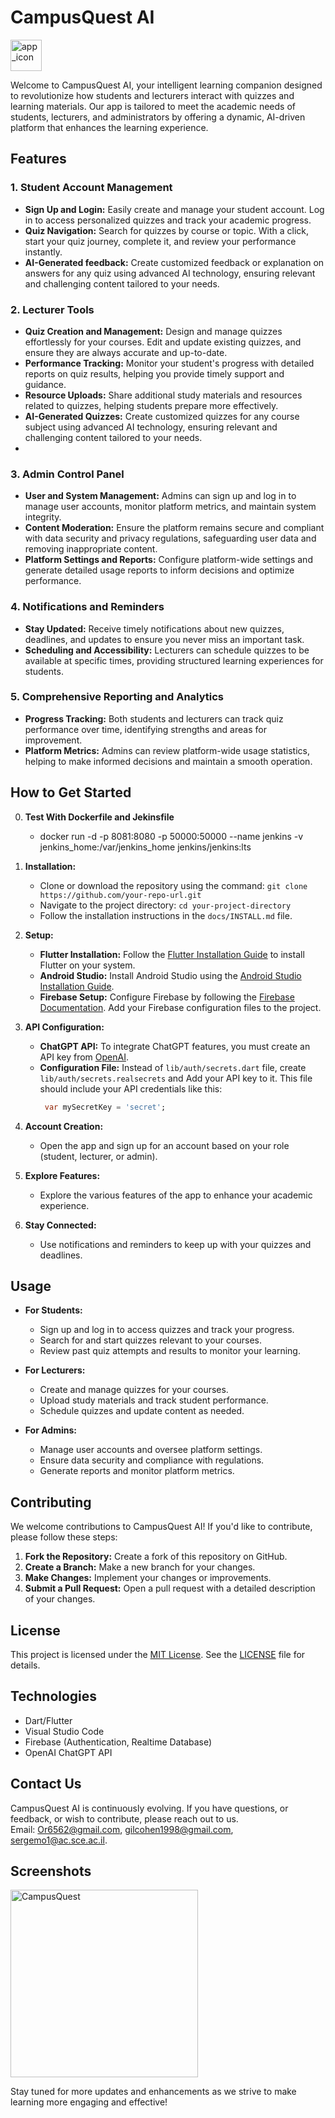 # **CampusQuest AI**

<img src="https://github.com/user-attachments/assets/1b79beea-6832-42e3-bc2a-b871daf19d57" alt="app_icon" width="50" height="50"/>

Welcome to CampusQuest AI, your intelligent learning companion designed to revolutionize how students and lecturers interact with quizzes and learning materials. Our app is tailored to meet the academic needs of students, lecturers, and administrators by offering a dynamic, AI-driven platform that enhances the learning experience.

## Features

### 1. **Student Account Management**
- **Sign Up and Login:** Easily create and manage your student account. Log in to access personalized quizzes and track your academic progress.
- **Quiz Navigation:** Search for quizzes by course or topic. With a click, start your quiz journey, complete it, and review your performance instantly.
- **AI-Generated feedback:** Create customized feedback or explanation on answers for any quiz using advanced AI technology, ensuring relevant and challenging content tailored to your needs.

### 2. **Lecturer Tools**
- **Quiz Creation and Management:** Design and manage quizzes effortlessly for your courses. Edit and update existing quizzes, and ensure they are always accurate and up-to-date.
- **Performance Tracking:** Monitor your student's progress with detailed reports on quiz results, helping you provide timely support and guidance.
- **Resource Uploads:** Share additional study materials and resources related to quizzes, helping students prepare more effectively.
- **AI-Generated Quizzes:** Create customized quizzes for any course subject using advanced AI technology, ensuring relevant and challenging content tailored to your needs.
- 
### 3. **Admin Control Panel**
- **User and System Management:** Admins can sign up and log in to manage user accounts, monitor platform metrics, and maintain system integrity.
- **Content Moderation:** Ensure the platform remains secure and compliant with data security and privacy regulations, safeguarding user data and removing inappropriate content.
- **Platform Settings and Reports:** Configure platform-wide settings and generate detailed usage reports to inform decisions and optimize performance.

### 4. **Notifications and Reminders**
- **Stay Updated:** Receive timely notifications about new quizzes, deadlines, and updates to ensure you never miss an important task.
- **Scheduling and Accessibility:** Lecturers can schedule quizzes to be available at specific times, providing structured learning experiences for students.

### 5. **Comprehensive Reporting and Analytics**
- **Progress Tracking:** Both students and lecturers can track quiz performance over time, identifying strengths and areas for improvement.
- **Platform Metrics:** Admins can review platform-wide usage statistics, helping to make informed decisions and maintain a smooth operation.

## How to Get Started

0. **Test With Dockerfile and Jekinsfile**
   - docker run -d -p 8081:8080 -p 50000:50000 --name jenkins -v jenkins_home:/var/jenkins_home jenkins/jenkins:lts

1. **Installation:**
   - Clone or download the repository using the command: `git clone https://github.com/your-repo-url.git`
   - Navigate to the project directory: `cd your-project-directory`
   - Follow the installation instructions in the `docs/INSTALL.md` file.

2. **Setup:**
   - **Flutter Installation:** Follow the [Flutter Installation Guide](https://flutter.dev/docs/get-started/install) to install Flutter on your system.
   - **Android Studio:** Install Android Studio using the [Android Studio Installation Guide](https://developer.android.com/studio/install).
   - **Firebase Setup:** Configure Firebase by following the [Firebase Documentation](https://firebase.google.com/docs). Add your Firebase configuration files to the project.

3. **API Configuration:**
   - **ChatGPT API:** To integrate ChatGPT features, you must create an API key from [OpenAI](https://platform.openai.com/signup). 
   - **Configuration File:**  Instead of `lib/auth/secrets.dart` file, create `lib/auth/secrets.realsecrets` and Add your API key to it. This file should include your API credentials like this:
     ```dart
      var mySecretKey = 'secret'; 
     ```

4. **Account Creation:**
   - Open the app and sign up for an account based on your role (student, lecturer, or admin).

5. **Explore Features:**
   - Explore the various features of the app to enhance your academic experience.

6. **Stay Connected:**
   - Use notifications and reminders to keep up with your quizzes and deadlines.

## Usage

- **For Students:**
  - Sign up and log in to access quizzes and track your progress.
  - Search for and start quizzes relevant to your courses.
  - Review past quiz attempts and results to monitor your learning.

- **For Lecturers:**
  - Create and manage quizzes for your courses.
  - Upload study materials and track student performance.
  - Schedule quizzes and update content as needed.

- **For Admins:**
  - Manage user accounts and oversee platform settings.
  - Ensure data security and compliance with regulations.
  - Generate reports and monitor platform metrics.

## Contributing

We welcome contributions to CampusQuest AI! If you'd like to contribute, please follow these steps:

1. **Fork the Repository:** Create a fork of this repository on GitHub.
2. **Create a Branch:** Make a new branch for your changes.
3. **Make Changes:** Implement your changes or improvements.
4. **Submit a Pull Request:** Open a pull request with a detailed description of your changes.

## License

This project is licensed under the [MIT License](LICENSE). See the [LICENSE](LICENSE) file for details.

## Technologies
- Dart/Flutter
- Visual Studio Code
- Firebase (Authentication, Realtime Database)
- OpenAI ChatGPT API

## Contact Us

CampusQuest AI is continuously evolving. If you have questions, or feedback, or wish to contribute, please reach out to us.  
Email: Or6562@gmail.com, gilcohen1998@gmail.com, sergemo1@ac.sce.ac.il.

## Screenshots
<img src="https://github.com/user-attachments/assets/d4aab319-7f96-4c91-bc0a-6272539afb4d" alt="CampusQuest" width="300"/>

Stay tuned for more updates and enhancements as we strive to make learning more engaging and effective!
